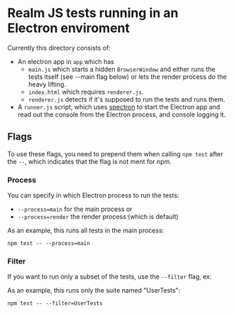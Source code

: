 # Realm JS tests running in an Electron enviroment

Currently this directory consists of:
- An electron app in `app` which has
  - `main.js` which starts a hidden `BrowserWindow` and either runs the tests itself (see --main flag below) or lets
    the render process do the heavy lifting.
  - `index.html` which requires `renderer.js`.
  - `renderer.js` detects if it's supposed to run the tests and runs them.
- A `runner.js` script, which uses [spectron](https://www.npmjs.com/package/spectron) to start the Electron app and read out the console from the Electron process, and console logging it.

## Flags

To use these flags, you need to prepend them when calling `npm test` after the `--`, which indicates that the flag is
not ment for npm.

### Process

You can specify in which Electron process to run the tests:
- `--process=main` for the main process or
- `--process=render` the render process (which is default)

As an example, this runs all tests in the main process:

    npm test -- --process=main

### Filter

If you want to run only a subset of the tests, use the `--filter` flag, ex:

As an example, this runs only the suite named "UserTests":

    npm test -- --filter=UserTests
